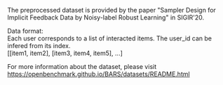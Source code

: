 The preprocessed dataset is provided by the paper "Sampler Design for Implicit Feedback Data by Noisy-label Robust Learning" in SIGIR'20.

Data format:  
Each user corresponds to a list of interacted items. The user_id can be infered from its index.  
[[item1, item2], [item3, item4, item5], ...]

For more information about the dataset, please visit https://openbenchmark.github.io/BARS/datasets/README.html

